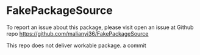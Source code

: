 # FakePackageSource
To report an issue about this package, please visit open an issue at Github repo https://github.com/malianyi36/FakePackageSource

This repo does not deliver workable package.
a commit
